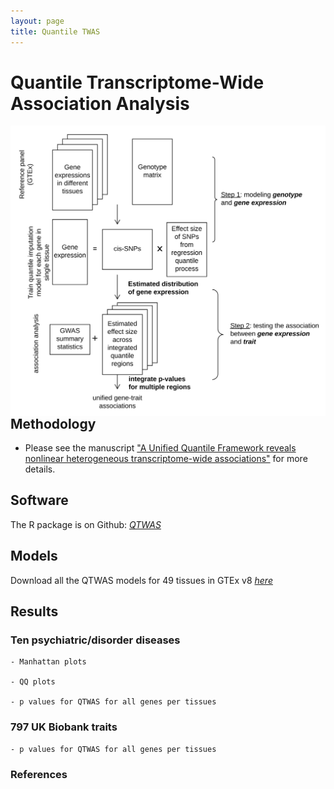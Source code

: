 ```yaml
---
layout: page
title: Quantile TWAS
---
```


# Quantile Transcriptome-Wide Association Analysis

<img align="right" src="/img/QTWAS_flowchart.jpg" alt="" width="600">


## Methodology

  - Please see the manuscript ["A Unified Quantile Framework reveals nonlinear heterogeneous transcriptome-wide associations"]() for more details.

## Software

  The R package is on Github: [_QTWAS_]()

## Models

  Download all the QTWAS models for 49 tissues in GTEx v8 [_here_]()

## Results

  ### Ten psychiatric/disorder diseases 
    
    - Manhattan plots
    
    - QQ plots
    
    - p values for QTWAS for all genes per tissues
    
  ### 797 UK Biobank traits
    
    - p values for QTWAS for all genes per tissues

### References
